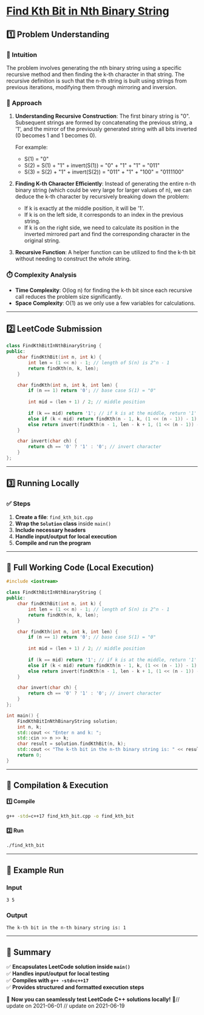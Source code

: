 # **[Find Kth Bit in Nth Binary String](https://leetcode.com/problems/find-kth-bit-in-nth-binary-string/description/)**  

## **1️⃣ Problem Understanding**  
### **📌 Intuition**  
The problem involves generating the nth binary string using a specific recursive method and then finding the k-th character in that string. The recursive definition is such that the n-th string is built using strings from previous iterations, modifying them through mirroring and inversion. 

### **🚀 Approach**  
1. **Understanding Recursive Construction**: The first binary string is "0". Subsequent strings are formed by concatenating the previous string, a '1', and the mirror of the previously generated string with all bits inverted (0 becomes 1 and 1 becomes 0). 
   
   For example:
   - S(1) = "0"
   - S(2) = S(1) + "1" + invert(S(1)) = "0" + "1" + "1" = "011"
   - S(3) = S(2) + "1" + invert(S(2)) = "011" + "1" + "100" = "0111100"
   
2. **Finding K-th Character Efficiently**: Instead of generating the entire n-th binary string (which could be very large for larger values of n), we can deduce the k-th character by recursively breaking down the problem:
   - If k is exactly at the middle position, it will be '1'.
   - If k is on the left side, it corresponds to an index in the previous string.
   - If k is on the right side, we need to calculate its position in the inverted mirrored part and find the corresponding character in the original string.

3. **Recursive Function**: A helper function can be utilized to find the k-th bit without needing to construct the whole string.

### **⏱️ Complexity Analysis**  
- **Time Complexity**: O(log n) for finding the k-th bit since each recursive call reduces the problem size significantly.
- **Space Complexity**: O(1) as we only use a few variables for calculations.

---  

## **2️⃣ LeetCode Submission**  
```cpp
class FindKthBitInNthBinaryString {
public:
    char findKthBit(int n, int k) {
        int len = (1 << n) - 1; // length of S(n) is 2^n - 1
        return findKth(n, k, len);
    }

    char findKth(int n, int k, int len) {
        if (n == 1) return '0'; // base case S(1) = "0"
        
        int mid = (len + 1) / 2; // middle position
        
        if (k == mid) return '1'; // if k is at the middle, return '1'
        else if (k < mid) return findKth(n - 1, k, (1 << (n - 1)) - 1); // left side
        else return invert(findKth(n - 1, len - k + 1, (1 << (n - 1)) - 1)); // right side inverted
    }

    char invert(char ch) {
        return ch == '0' ? '1' : '0'; // invert character
    }
};
```  

---  

## **3️⃣ Running Locally**  
### **✅ Steps**  
1. **Create a file**: `find_kth_bit.cpp`  
2. **Wrap the `Solution` class** inside `main()`  
3. **Include necessary headers**  
4. **Handle input/output for local execution**  
5. **Compile and run the program**  

---  

## **📝 Full Working Code (Local Execution)**  
```cpp
#include <iostream>

class FindKthBitInNthBinaryString {
public:
    char findKthBit(int n, int k) {
        int len = (1 << n) - 1; // length of S(n) is 2^n - 1
        return findKth(n, k, len);
    }

    char findKth(int n, int k, int len) {
        if (n == 1) return '0'; // base case S(1) = "0"
        
        int mid = (len + 1) / 2; // middle position
        
        if (k == mid) return '1'; // if k is at the middle, return '1'
        else if (k < mid) return findKth(n - 1, k, (1 << (n - 1)) - 1); // left side
        else return invert(findKth(n - 1, len - k + 1, (1 << (n - 1)) - 1)); // right side inverted
    }

    char invert(char ch) {
        return ch == '0' ? '1' : '0'; // invert character
    }
};

int main() {
    FindKthBitInNthBinaryString solution;
    int n, k;
    std::cout << "Enter n and k: ";
    std::cin >> n >> k;
    char result = solution.findKthBit(n, k);
    std::cout << "The k-th bit in the n-th binary string is: " << result << std::endl;
    return 0;
}
```  

---  

## **🔧 Compilation & Execution**  
#### **1️⃣ Compile**  
```bash
g++ -std=c++17 find_kth_bit.cpp -o find_kth_bit
```  

#### **2️⃣ Run**  
```bash
./find_kth_bit
```  

---  

## **🎯 Example Run**  
### **Input**  
```
3 5
```  
### **Output**  
```
The k-th bit in the n-th binary string is: 1
```  

---  

## **📌 Summary**  
✅ **Encapsulates LeetCode solution inside `main()`**  
✅ **Handles input/output for local testing**  
✅ **Compiles with `g++ -std=c++17`**  
✅ **Provides structured and formatted execution steps**  

🚀 **Now you can seamlessly test LeetCode C++ solutions locally!** 🚀// update on 2021-06-01
// update on 2021-06-19
